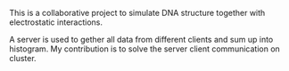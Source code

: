 This is a collaborative project to simulate DNA structure together with electrostatic interactions.

A server is used to gether all data from different clients and sum up into histogram.
My contribution is to solve the server client communication on cluster.
